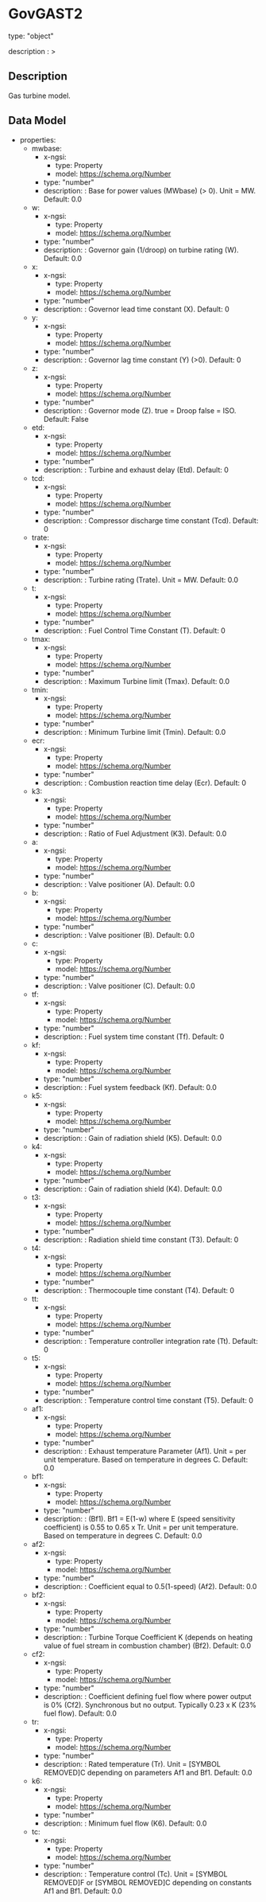 # GovGAST2
type: "object"
description : >
## Description
Gas turbine model.

## Data Model
  - properties:
    - mwbase:
      - x-ngsi:
        - type: Property
        - model: https://schema.org/Number
      - type: "number"
      - description: : Base for power values (MWbase) (> 0).  Unit = MW. Default: 0.0
    - w:
      - x-ngsi:
        - type: Property
        - model: https://schema.org/Number
      - type: "number"
      - description: : Governor gain (1/droop) on turbine rating (W). Default: 0.0
    - x:
      - x-ngsi:
        - type: Property
        - model: https://schema.org/Number
      - type: "number"
      - description: : Governor lead time constant (X). Default: 0
    - y:
      - x-ngsi:
        - type: Property
        - model: https://schema.org/Number
      - type: "number"
      - description: : Governor lag time constant (Y) (>0). Default: 0
    - z:
      - x-ngsi:
        - type: Property
        - model: https://schema.org/Number
      - type: "number"
      - description: : Governor mode (Z). true = Droop false = ISO. Default: False
    - etd:
      - x-ngsi:
        - type: Property
        - model: https://schema.org/Number
      - type: "number"
      - description: : Turbine and exhaust delay (Etd). Default: 0
    - tcd:
      - x-ngsi:
        - type: Property
        - model: https://schema.org/Number
      - type: "number"
      - description: : Compressor discharge time constant (Tcd). Default: 0
    - trate:
      - x-ngsi:
        - type: Property
        - model: https://schema.org/Number
      - type: "number"
      - description: : Turbine rating (Trate).  Unit = MW. Default: 0.0
    - t:
      - x-ngsi:
        - type: Property
        - model: https://schema.org/Number
      - type: "number"
      - description: : Fuel Control Time Constant (T). Default: 0
    - tmax:
      - x-ngsi:
        - type: Property
        - model: https://schema.org/Number
      - type: "number"
      - description: : Maximum Turbine limit (Tmax). Default: 0.0
    - tmin:
      - x-ngsi:
        - type: Property
        - model: https://schema.org/Number
      - type: "number"
      - description: : Minimum Turbine limit (Tmin). Default: 0.0
    - ecr:
      - x-ngsi:
        - type: Property
        - model: https://schema.org/Number
      - type: "number"
      - description: : Combustion reaction time delay (Ecr). Default: 0
    - k3:
      - x-ngsi:
        - type: Property
        - model: https://schema.org/Number
      - type: "number"
      - description: : Ratio of Fuel Adjustment (K3). Default: 0.0
    - a:
      - x-ngsi:
        - type: Property
        - model: https://schema.org/Number
      - type: "number"
      - description: : Valve positioner (A). Default: 0.0
    - b:
      - x-ngsi:
        - type: Property
        - model: https://schema.org/Number
      - type: "number"
      - description: : Valve positioner (B). Default: 0.0
    - c:
      - x-ngsi:
        - type: Property
        - model: https://schema.org/Number
      - type: "number"
      - description: : Valve positioner (C). Default: 0.0
    - tf:
      - x-ngsi:
        - type: Property
        - model: https://schema.org/Number
      - type: "number"
      - description: : Fuel system time constant (Tf). Default: 0
    - kf:
      - x-ngsi:
        - type: Property
        - model: https://schema.org/Number
      - type: "number"
      - description: : Fuel system feedback (Kf). Default: 0.0
    - k5:
      - x-ngsi:
        - type: Property
        - model: https://schema.org/Number
      - type: "number"
      - description: : Gain of radiation shield (K5). Default: 0.0
    - k4:
      - x-ngsi:
        - type: Property
        - model: https://schema.org/Number
      - type: "number"
      - description: : Gain of radiation shield (K4). Default: 0.0
    - t3:
      - x-ngsi:
        - type: Property
        - model: https://schema.org/Number
      - type: "number"
      - description: : Radiation shield time constant (T3). Default: 0
    - t4:
      - x-ngsi:
        - type: Property
        - model: https://schema.org/Number
      - type: "number"
      - description: : Thermocouple time constant (T4). Default: 0
    - tt:
      - x-ngsi:
        - type: Property
        - model: https://schema.org/Number
      - type: "number"
      - description: : Temperature controller integration rate (Tt). Default: 0
    - t5:
      - x-ngsi:
        - type: Property
        - model: https://schema.org/Number
      - type: "number"
      - description: : Temperature control time constant (T5). Default: 0
    - af1:
      - x-ngsi:
        - type: Property
        - model: https://schema.org/Number
      - type: "number"
      - description: : Exhaust temperature Parameter (Af1).  Unit = per unit temperature.  Based on temperature in degrees C. Default: 0.0
    - bf1:
      - x-ngsi:
        - type: Property
        - model: https://schema.org/Number
      - type: "number"
      - description: : (Bf1).  Bf1 = E(1-w) where E (speed sensitivity coefficient) is 0.55 to 0.65 x Tr.  Unit = per unit temperature.  Based on temperature in degrees C. Default: 0.0
    - af2:
      - x-ngsi:
        - type: Property
        - model: https://schema.org/Number
      - type: "number"
      - description: : Coefficient equal to 0.5(1-speed) (Af2). Default: 0.0
    - bf2:
      - x-ngsi:
        - type: Property
        - model: https://schema.org/Number
      - type: "number"
      - description: : Turbine Torque Coefficient K (depends on heating value of fuel stream in combustion chamber) (Bf2). Default: 0.0
    - cf2:
      - x-ngsi:
        - type: Property
        - model: https://schema.org/Number
      - type: "number"
      - description: : Coefficient defining fuel flow where power output is 0% (Cf2).  Synchronous but no output.  Typically 0.23 x K (23% fuel flow). Default: 0.0
    - tr:
      - x-ngsi:
        - type: Property
        - model: https://schema.org/Number
      - type: "number"
      - description: : Rated temperature (Tr).  Unit = [SYMBOL REMOVED]C depending on parameters Af1 and Bf1. Default: 0.0
    - k6:
      - x-ngsi:
        - type: Property
        - model: https://schema.org/Number
      - type: "number"
      - description: : Minimum fuel flow (K6). Default: 0.0
    - tc:
      - x-ngsi:
        - type: Property
        - model: https://schema.org/Number
      - type: "number"
      - description: : Temperature control (Tc).  Unit = [SYMBOL REMOVED]F or [SYMBOL REMOVED]C depending on constants Af1 and Bf1. Default: 0.0
